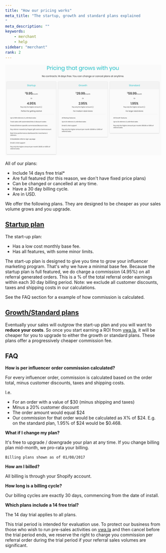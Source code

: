 ```yaml
---
title: "How our pricing works"
meta_title: "The startup, growth and standard plans explained
"
meta_description: ""
keywords:
    - merchant
    - help
sidebar: "merchant"
rank: 2
---
```


[![](/images/merchant/pricing.png)](https://www.vwa.la/#/pricing) 

All of our plans:

*   Include 14 days free trial\*
*   Are full featured (for this reason, we don't have fixed price plans)
*   Can be changed or cancelled at any time.
*   Have a 30 day billing cycle.
*   Are in USD.

We offer the following plans. They are designed to be cheaper as your sales volume grows and you upgrade.

[Startup plan](https://www.vwa.la/#/pricing)
--------------------------------------------

The start-up plan:

*   Has a low cost monthly base fee.
*   Has all features, with some minor limits.

The start-up plan is designed to give you time to grow your influencer marketing program. That's why we have a minimal base fee. Because the startup plan is full featured, we do charge a commission (4.95%) on all referral generated orders. This is a % of the total referral order earnings within each 30 day billing period. Note: we exclude all customer discounts, taxes and shipping costs in our calculations.

See the FAQ section for a example of how commission is calculated.

[Growth/Standard plans](https://www.vwa.la/#/pricing)
-----------------------------------------------------

Eventually your sales will outgrow the start-up plan and you will want to **reduce your costs**. So once you start earning a ROI from [vwa.la](http://vwa.la), it will be cheaper for you to upgrade to either the growth or standard plans. These plans offer a progressively cheaper commission fee.

FAQ
---

**How is per influencer** **order commission calculated?**

For every influencer order, commission is calculated based on the order total, minus customer discounts, taxes and shipping costs.

I.e.

*   For an order with a value of $30 (minus shipping and taxes)
*   Minus a 20% customer discount
*   The order amount would equal $24
*   Our commission for that order would be calculated as X% of $24. E.g. on the standard plan, 1.95% of $24 would be $0.468.

**What if I change my plan?**

It's free to upgrade / downgrade your plan at any time. If you change billing plan mid-month, we pro-rata your billing.

    Billing plans shown as of 01/08/2017

**How am I billed?**

All billing is through your Shopify account.

**How long is a billing cycle?**

Our billing cycles are exactly 30 days, commencing from the date of install.

**Which plans include a 14 free trial?**

The 14 day trial applies to all plans.

This trial period is intended for evaluation use. To protect our business from those who wish to run pre-sales activities on [vwa.la](http://vwa.la) and then cancel before the trial period ends, we reserve the right to charge you commission per referral order during the trial period if your referral sales volumes are significant.